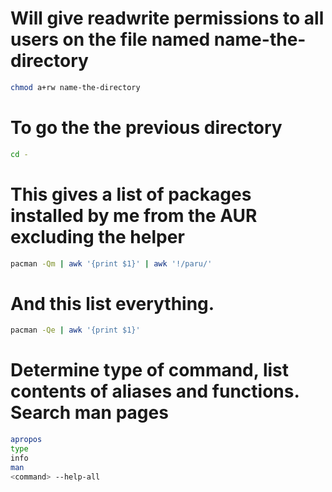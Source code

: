 # Will give readwrite permissions to all users on the file named name-the-directory
``` bash
chmod a+rw name-the-directory
```
# To go the the previous directory
``` bash
cd -
```

# This gives a list of packages installed by me from the AUR excluding the helper
``` bash
pacman -Qm | awk '{print $1}' | awk '!/paru/'
```

# And this list everything.
``` bash
pacman -Qe | awk '{print $1}'
```

# Determine type of command, list contents of aliases and functions. Search man pages
``` bash
apropos
type
info
man
<command> --help-all
```
